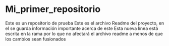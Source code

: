# Mi_primer_repositorio
Este es un repositorio de prueba
Este es el archivo Readme del proyecto, en el se guarda información importante acerca de este
Esta nueva línea está escrita en la rama por lo que no afectará el archivo readme a menos de que los cambios sean fusionados

